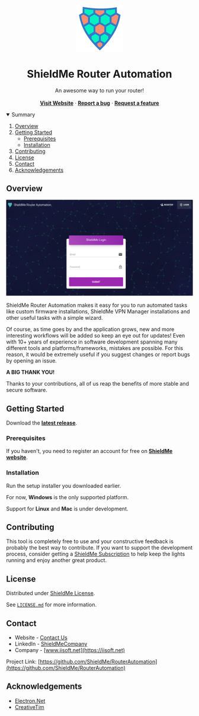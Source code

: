 <p align="center">
  <a href="https://shield-me.net/">
    <img src="images/shieldme-ra-logo.png" alt="ShieldMe" width="128" height="128">
  </a>

  <h1 align="center">ShieldMe Router Automation</h1>

  <p align="center">
    An awesome way to run your router!
    <br />
    <br />
	<a href="https://shield-me.net"><b>Visit Website</b></a>
    ·
    <a href="https://github.com/ShieldMe/RouterAutomation/issues"><b>Report a bug</b></a>
    ·
    <a href="https://github.com/ShieldMe/RouterAutomation/issues"><b>Request a feature</b></a>
  </p>
</p>



<!-- TABLE OF CONTENTS -->
<details open="open">
  <summary>Summary</summary>
  <ol>
    <li><a href="#overview">Overview</a></li>
    <li>
      <a href="#getting-started">Getting Started</a>
      <ul>
        <li><a href="#prerequisites">Prerequisites</a></li>
        <li><a href="#installation">Installation</a></li>
      </ul>
    </li>
    <li><a href="#contributing">Contributing</a></li>
    <li><a href="#license">License</a></li>
    <li><a href="#contact">Contact</a></li>
    <li><a href="#acknowledgements">Acknowledgements</a></li>
  </ol>
</details>


## Overview

[![ShieldMe Router Automation][product-screenshot]](https://shield-me.net)

ShieldMe Router Automation makes it easy for you to run automated tasks like custom firmware installations, ShieldMe VPN Manager installations and other useful tasks with a simple wizard.

Of course, as time goes by and the application grows, new and more interesting workflows will be added so keep an eye out for updates!
Even with 10+ years of experience in software development spanning many different tools and platforms/frameworks, mistakes are possible. For this reason, it would be extremely useful if you suggest changes or report bugs by opening an issue.

**A BIG THANK YOU!**

Thanks to your contributions, all of us reap the benefits of more stable and secure software. 

## Getting Started

Download the **[latest release](https://github.com/ShieldMe/RouterAutomation/releases/latest)**.

### Prerequisites

If you haven't, you need to register an account for free on **[ShieldMe website](https://shield-me.net/my-account)**.

### Installation

Run the setup installer you downloaded earlier.

For now, **Windows** is the only supported platform.

Support for **Linux** and **Mac** is under development.

## Contributing

This tool is completely free to use and your constructive feedback is probably the best way to contribute.
If you want to support the development process, consider getting a [ShieldMe Subscription](https://shield-me.net/pricing) to help keep the lights running and enjoy another great product.

## License

Distributed under [ShieldMe License](https://shield-me.net/end-user-license-agreement).

See [`LICENSE.md`](https://github.com/ShieldMe/RouterAutomation/blob/main/LICENSE.md) for more information.

## Contact

* Website - [Contact Us](https://shield-me.net/contact)
* LinkedIn - [ShieldMeCompany](https://linkedin.com/company/shieldmecompany)
* Company - [www.iisoft.net](https://iisoft.net)

Project Link: [https://github.com/ShieldMe/RouterAutomation](https://github.com/ShieldMe/RouterAutomation)

## Acknowledgements
* [Electron.Net](https://github.com/ElectronNET/Electron.NET)
* [CreativeTim](https://www.creative-tim.com)

[product-screenshot]: images/ShieldMe-RA-Screenshot.PNG